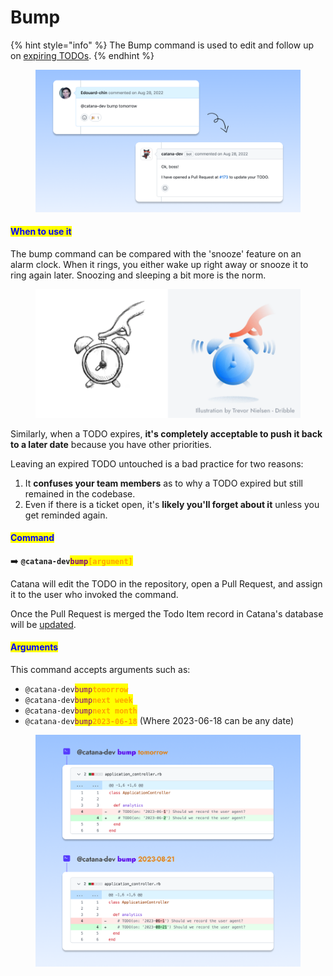 # Bump

{% hint style="info" %}
The Bump command is used to edit and follow up on [expiring TODOs](../core-concepts/regular-and-expiring-todos.md#expiring-todos).
{% endhint %}

<figure><img src="../.gitbook/assets/bump-overview.png" alt="" width="563"><figcaption></figcaption></figure>

#### <mark style="color:blue;">When to use it</mark>

The bump command can be compared with the 'snooze' feature on an alarm clock. When it rings, you either wake up right away or snooze it to ring again later. Snoozing and sleeping a bit more is the norm.

<figure><img src="../.gitbook/assets/snooze2.png" alt="" width="563"><figcaption></figcaption></figure>

Similarly, when a TODO expires, **it's completely acceptable to push it back to a later date** because you have other priorities.

Leaving an expired TODO untouched is a bad practice for two reasons:

1. It **confuses your team members** as to why a TODO expired but still remained in the codebase.
2. Even if there is a ticket open, it's **likely you'll forget about it** unless you get reminded again.

#### <mark style="color:blue;">Command</mark>

➡️  **`@catana-dev`**<mark style="color:purple;">**`bump`**</mark><mark style="color:orange;">**`[argument]`**</mark>

Catana will edit the TODO in the repository, open a Pull Request, and assign it to the user who invoked the command.&#x20;

Once the Pull Request is merged the Todo Item record in Catana's database will be [updated](../core-concepts/create-update-and-delete.md).

#### <mark style="color:blue;">Arguments</mark>

This command accepts arguments such as:

* `@catana-dev`<mark style="color:purple;">`bump`</mark><mark style="color:orange;">**`tomorrow`**</mark>
* `@catana-dev`<mark style="color:purple;">`bump`</mark><mark style="color:orange;">**`next week`**</mark>
* `@catana-dev`<mark style="color:purple;">`bump`</mark><mark style="color:orange;">**`next month`**</mark>
* `@catana-dev`<mark style="color:purple;">`bump`</mark><mark style="color:orange;">**`2023-06-18`**</mark>   (Where 2023-06-18 can be any date)

<figure><img src="../.gitbook/assets/bump-examples.png" alt="" width="563"><figcaption></figcaption></figure>
